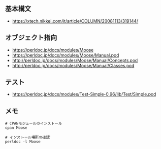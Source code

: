 ## 基本構文
- https://xtech.nikkei.com/it/article/COLUMN/20081113/319144/

## オブジェクト指向
- https://perldoc.jp/docs/modules/Moose
- https://perldoc.jp/docs/modules/Moose/Manual.pod
- http://perldoc.jp/docs/modules/Moose/Manual/Concepts.pod
- http://perldoc.jp/docs/modules/Moose/Manual/Classes.pod

## テスト
- https://perldoc.jp/docs/modules/Test-Simple-0.96/lib/Test/Simple.pod

## メモ
```
# CPANモジュールのインストール
cpan Moose

# インストール場所の確認
perldoc -l Moose
```
